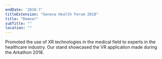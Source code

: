 ```yaml
---
endDate: '2018-7'
titleExtension: "Geneva Health Forum 2018"
title: "Demoer"
subTitle: ""
location: ""
---
```


Promoted the use of XR technologies in the medical field to experts in the healthcare industry. Our stand showcased the VR application made during the Arkathon 2018.